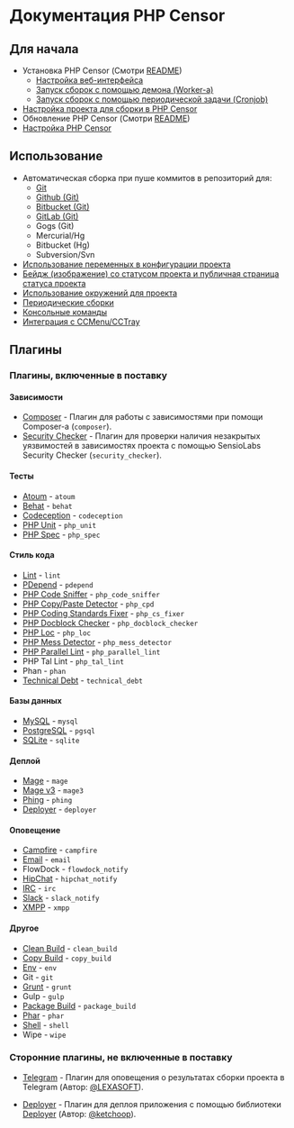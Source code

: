 Документация PHP Censor
=======================

Для начала
----------

* Установка PHP Censor (Смотри [README](../../README.md))
    * [Настройка веб-интерфейса](virtual_host.md)
    * [Запуск сборок с помощью демона (Worker-а)](workers/worker.md)
    * [Запуск сборок с помощью периодической задачи (Cronjob)](workers/cron.md)
* [Настройка проекта для сборки в PHP Censor](configuring_project.md)
* Обновление PHP Censor (Смотри [README](../../README.md))
* [Настройка PHP Censor](configuring_application.md)

Использование
-------------

* Автоматическая сборка при пуше коммитов в репозиторий для:
    * [Git](sources/git.md)
    * [Github (Git)](sources/github.md)
    * [Bitbucket (Git)](sources/bitbucket.md)
    * [GitLab (Git)](sources/gitlab.md)
    * Gogs (Git)
    * Mercurial/Hg
    * Bitbucket (Hg)
    * Subversion/Svn
* [Использование переменных в конфигурации проекта](interpolation.md)
* [Бейдж (изображение) со статусом проекта и публичная страница статуса проекта](status.md)
* [Использование окружений для проекта](environments.md)
* [Периодические сборки](periodical_builds.md)
* [Консольные команды](commands.md)
* [Интеграция с CCMenu/CCTray](ccmenu.md)

Плагины
-------

### Плагины, включенные в поставку

#### Зависимости

* [Composer](plugins/composer.md) - Плагин для работы с зависимостями при помощи Composer-а (`composer`).
* [Security Checker](plugins/security_checker.md) - Плагин для проверки наличия незакрытых уязвимостей в зависимостях 
проекта с помощью SensioLabs Security Checker (`security_checker`).

#### Тесты

* [Atoum](plugins/atoum.md) - `atoum`
* [Behat](plugins/behat.md) - `behat`
* [Codeception](plugins/codeception.md) - `codeception`
* [PHP Unit](plugins/php_unit.md) - `php_unit`
* [PHP Spec](plugins/php_spec.md) - `php_spec`

#### Стиль кода

* [Lint](plugins/lint.md) - `lint`
* [PDepend](plugins/pdepend.md) - `pdepend`
* [PHP Code Sniffer](plugins/php_code_sniffer.md) - `php_code_sniffer`
* [PHP Copy/Paste Detector](plugins/php_cpd.md) - `php_cpd`
* [PHP Coding Standards Fixer](plugins/php_cs_fixes.md) - `php_cs_fixer`
* [PHP Docblock Checker](plugins/php_docblock_checker.md) - `php_docblock_checker`
* [PHP Loc](plugins/php_loc.md) - `php_loc`
* [PHP Mess Detector](plugins/php_mess_detector.md) - `php_mess_detector`
* [PHP Parallel Lint](plugins/php_parallel_lint.md) - `php_parallel_lint`
* PHP Tal Lint - `php_tal_lint`
* Phan - `phan`
* [Technical Debt](plugins/technical_debt.md) - `technical_debt`

#### Базы данных

* [MySQL](plugins/mysql.md) - `mysql`
* [PostgreSQL](plugins/pgsql.md) - `pgsql`
* [SQLite](plugins/sqlite.md) - `sqlite`

#### Деплой

* [Mage](plugins/mage.md) - `mage`
* [Mage v3](plugins/mage3.md) - `mage3`
* [Phing](plugins/phing.md) - `phing`
* [Deployer](plugins/deployer.md) - `deployer`

#### Оповещение

* [Campfire](plugins/campfire.md) - `campfire`
* [Email](plugins/email.md) - `email`
* FlowDock - `flowdock_notify`
* [HipChat](plugins/hipchat_notify.md) - `hipchat_notify`
* [IRC](plugins/irc.md) - `irc`
* [Slack](plugins/slack_notify.md) - `slack_notify`
* [XMPP](plugins/xmpp.md) - `xmpp`

#### Другое

* [Clean Build](plugins/clean_build.md) - `clean_build`
* [Copy Build](plugins/copy_build.md) - `copy_build`
* [Env](plugins/env.md) - `env`
* Git - `git`
* [Grunt](plugins/grunt.md) - `grunt`
* Gulp - `gulp`
* [Package Build](plugins/package_build.md) - `package_build`
* [Phar](plugins/phar.md) - `phar`
* [Shell](plugins/shell.md) - `shell`
* Wipe - `wipe`

### Сторонние плагины, не включенные в поставку

* [Telegram](https://github.com/php-censor/php-censor-telegram-plugin) - Плагин для оповещения о результатах сборки 
проекта в Telegram (Автор: [@LEXASOFT](https://github.com/LEXASOFT)).

* [Deployer](https://github.com/php-censor/php-censor-deployer-plugin) - Плагин для деплоя приложения с помощью 
библиотеки [Deployer](http://deployer.org) (Автор: [@ketchoop](https://github.com/ketchoop)).
